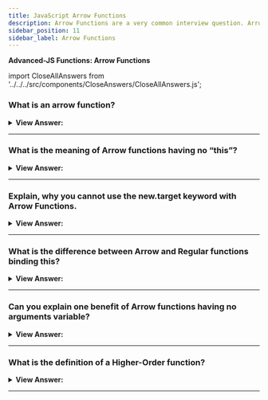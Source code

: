 ```yaml
---
title: JavaScript Arrow Functions
description: Arrow Functions are a very common interview question. Arrow functions are a concise way to write anonymous functions.
sidebar_position: 11
sidebar_label: Arrow Functions
---
```


**Advanced-JS Functions: Arrow Functions**

import CloseAllAnswers from '../../../src/components/CloseAnswers/CloseAllAnswers.js';

<CloseAllAnswers />

### What is an arrow function?

<details>
  <summary><strong>View Answer:</strong></summary>
  <div>
  <div><strong>Interview Response:</strong> An arrow function is a compact alternative to a traditional function expression but is limited and cannot be used in all situations. Arrow Functions do not have their own bindings to “this” or super and should not be used as methods. They also do not have access to the arguments or new.target keywords. It should also be noted that arrow functions are not agreeable with the call, apply, and bind methods that generally rely on establishing scope. They also cannot be used as constructors and cannot use yield, within its own body.
</div><br />
  <div><strong className="codeExample">Code Example:</strong><br /><br />

  <div></div>

```js
// Traditional Function
function (a){
  return a + 100;
}

// Arrow Function Break Down

// 1. Remove the word "function" and place arrow between
// the argument and opening body bracket
const arrowFunc = (a) => {
  return a + 100;
}

// 2. Remove the body brackets and word "return" -- the return is implied.
const arrowFunc = (a) => a + 100;

// 3. Remove the argument parentheses
const arrowFunc = a => a + 100;

console.log(arrowFunc(200)); // logs 300

```

  </div>
  </div>
</details>

---

### What is the meaning of Arrow functions having no “this”?

<details>
  <summary><strong>View Answer:</strong></summary>
  <div>
  <div><strong>Interview Response:</strong> Arrow functions have no “this” means that whenever “this” is used in an arrow function, it starts looking up the scope to find the value of “this”. During lookup it will find that the object does not have a “this” of its own as it goes up to global scope and bound the value of this with the global scope, where it will not find anything and returns undefined.</div><br />
  <div><strong>Technical Response:</strong> Unlike regular functions, Arrow functions does not have a this of their own, only regular functions and global scope have this of their own. Which would mean that whenever this would be referred in arrow function, it will start looking up the scope to find the value of this, or in this case, during lookup it found, that the object is not having a this of its own, hence, it went up to global scope and bound the value of this with global scope, where it will not find anything.
  </div><br />
  <div><strong className="codeExample">Code Example:</strong><br /><br />

  <div></div>

```js
let obj = {
  a: 'object???',
  // Arrow Function
  foo: () => {
    console.log(this.a);
  }, // this.a is referencing the global this
};

let a = 'global!!!'; // global this

obj.foo(); // returns undefined

///////////////////////////////////

let obj2 = {
  b: 'object???',
  // Property Function
  foo: function () {
    console.log(this.b);
  }, // this.a is referencing the global this
};

let b = 'global!!!'; // global this
```

  </div>
  </div>
</details>

---

### Explain, why you cannot use the new.target keyword with Arrow Functions.

<details>
  <summary><strong>View Answer:</strong></summary>
  <div>
  <div><strong>Interview Response:</strong> The reason you cannot use the new.target keyword with Arrow Functions is that it has no constructor, [[construct]] method. The new.target keyword is used to check if the function is called as a constructor or not.
</div><br />
  <div><strong className="codeExample">Code Example:</strong><br /><br />

  <div></div>

```js
let X = () => {};
let Y = function () {};
// program stops here: uncaught type error
x = new X(); // X is not a constructor
y = new Y(); // Y does not execute
```

:::note
This is very straightforward and can be easily verified by the engine response to any invocation of new on arrow functions. It will result in an uncaught type error as “blank is not a constructor”.
:::

  </div>
  </div>
</details>

---

### What is the difference between Arrow and Regular functions binding this?

<details>
  <summary><strong>View Answer:</strong></summary>
  <div>
  <div><strong>Interview Response:</strong> There is a subtle difference between an arrow function and a regular function called with bind(this). The bind(this) syntax creates a “bound version” of a regular function. The arrow does not create any binding. So, the function simply does not have “this”. The lookup of “this” is made the same way as a regular variable search in the outer lexical environment.
</div>
  </div>
</details>

---

### Can you explain one benefit of Arrow functions having no arguments variable?

<details>
  <summary><strong>View Answer:</strong></summary>
  <div>
  <div><strong>Interview Response:</strong> Yes, arrow functions can be used in decorators to reduce code size. You can pass the arguments variable in a wrapper and because arrow functions do not bind to the arguments object. This gives you the ability to reduce code and write simple abstractions in JavaScript.
</div><br />
  <div><strong className="codeExample">Code Example:</strong><br /><br />

  <div></div>

```js
function defer(f, ms) {
  return function () {
    setTimeout(() => f.apply(this, arguments), ms);
  };
}

function sayHi(who) {
  alert('Hello, ' + who);
}

let sayHiDeferred = defer(sayHi, 2000);
sayHiDeferred('John'); // Hello, John after 2 seconds
```

  </div>
  </div>
</details>

---

### What is the definition of a Higher-Order function?

<details>
  <summary><strong>View Answer:</strong></summary>
  <div>
  <div><strong>Interview Response:</strong> Functions that operate on other functions, either by taking them as arguments or by returning them, are called higher-order functions.
</div><br />
  <div><strong className="codeExample">Code Example:</strong><br /><br />

  <div></div>

```js
// Higher Order Function
function greaterThan(n) {
  return (m) => m > n;
}

let greaterThan10 = greaterThan(10);
console.log(greaterThan10(11));
// → true

// We can have functions that change other functions.
function noisy(f) {
  return (...args) => {
    console.log('calling with', args);
    let result = f(...args);
    console.log('called with', args, ', returned', result);
    return result;
  };
}

noisy(Math.min)(3, 2, 1);
// → calling with [3, 2, 1]
// → called with [3, 2, 1] , returned 1

// We can even write functions that provide new types of control flow.
function unless(test, then) {
  if (!test) then();
}

repeat(3, (n) => {
  unless(n % 2 == 1, () => {
    console.log(n, 'is even');
  });
});
// → 0 is even
// → 2 is even
```

  </div>
  </div>
</details>

---
